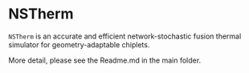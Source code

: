 # NSTherm
`NSTherm` is an accurate and efficient network-stochastic fusion thermal simulator for geometry-adaptable chiplets.

More detail, please see the Readme.md in the main folder.

